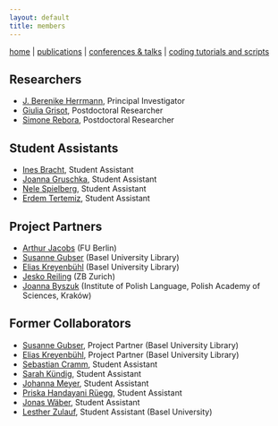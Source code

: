 ```yaml
---
layout: default
title: members
---
```


[home](index.md) | [publications](publications.md) | [conferences & talks](conf_talks.md) | [coding tutorials and scripts](sa_coding.md)

## Researchers

  - [J. Berenike Herrmann](https://jberenike.github.io/), Principal Investigator
  - [Giulia Grisot](https://giuliagrisot.github.io/), Postdoctoral Researcher
  - [Simone Rebora](https://github.com/SimoneRebora/), Postdoctoral Researcher
  
## Student Assistants

  - [Ines Bracht](), Student Assistant
  - [Joanna Gruschka](), Student Assistant
  - [Nele Spielberg](), Student Assistant
  - [Erdem Tertemiz](), Student Assistant
  
## Project Partners

  - [Arthur Jacobs](http://www.loe.fu-berlin.de/en/dine/people/directors/jacobs.html) (FU Berlin)
  - [Susanne Gubser]() (Basel University Library)
  - [Elias Kreyenbühl]() (Basel University Library)
  - [Jesko Reiling]() (ZB Zurich)
  - [Joanna Byszuk](https://joannaby.github.io) (Institute of Polish Language, Polish Academy of Sciences, Kraków)

## Former Collaborators

- [Susanne Gubser](), Project Partner (Basel University Library)
- [Elias Kreyenbühl](), Project Partner (Basel University Library)
- [Sebastian Cramm](), Student Assistant
- [Sarah Kündig](), Student Assistant
- [Johanna Meyer](), Student Assistant
- [Priska Handayani Rüegg](), Student Assistant
- [Jonas Wäber](), Student Assistant
- [Lesther Zulauf](https://dhlab.philhist.unibas.ch/en/persons/lesther-zulauf-bal-ut/), Student Assistant (Basel University)
